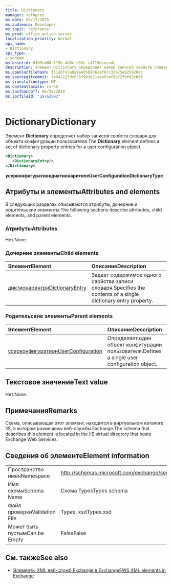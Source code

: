 ```yaml
---
title: Dictionary
manager: sethgros
ms.date: 09/17/2015
ms.audience: Developer
ms.topic: reference
ms.prod: office-online-server
localization_priority: Normal
api_name:
- Dictionary
api_type:
- schema
ms.assetid: 8309e468-115b-4d6e-b33c-c4719dcecc4c
description: Элемент Dictionary определяет набор записей свойств словаря для объекта конфигурации пользователя.
ms.openlocfilehash: 151abfe7a9a9ae05b8b61af87c33675e025920ec
ms.sourcegitcommit: 34041125dc8c5f993b21cebfc4f8b72f0fd2cb6f
ms.translationtype: MT
ms.contentlocale: ru-RU
ms.lasthandoff: 06/25/2018
ms.locfileid: "19762093"
---
```

# <a name="dictionary"></a><span data-ttu-id="69c4f-103">Dictionary</span><span class="sxs-lookup"><span data-stu-id="69c4f-103">Dictionary</span></span>

<span data-ttu-id="69c4f-104">Элемент **Dictionary** определяет набор записей свойств словаря для объекта конфигурации пользователя.</span><span class="sxs-lookup"><span data-stu-id="69c4f-104">The **Dictionary** element defines a set of dictionary property entries for a user configuration object.</span></span> 
  
```xml
<Dictionary>
   <DictionaryEntry/>
</Dictionary>
```

 <span data-ttu-id="69c4f-105">**усерконфигуратиондиктионаритипе**</span><span class="sxs-lookup"><span data-stu-id="69c4f-105">**UserConfigurationDictionaryType**</span></span>
## <a name="attributes-and-elements"></a><span data-ttu-id="69c4f-106">Атрибуты и элементы</span><span class="sxs-lookup"><span data-stu-id="69c4f-106">Attributes and elements</span></span>

<span data-ttu-id="69c4f-107">В следующих разделах описываются атрибуты, дочерние и родительские элементы.</span><span class="sxs-lookup"><span data-stu-id="69c4f-107">The following sections describe attributes, child elements, and parent elements.</span></span>
  
### <a name="attributes"></a><span data-ttu-id="69c4f-108">Атрибуты</span><span class="sxs-lookup"><span data-stu-id="69c4f-108">Attributes</span></span>

<span data-ttu-id="69c4f-109">Нет.</span><span class="sxs-lookup"><span data-stu-id="69c4f-109">None.</span></span>
  
### <a name="child-elements"></a><span data-ttu-id="69c4f-110">Дочерние элементы</span><span class="sxs-lookup"><span data-stu-id="69c4f-110">Child elements</span></span>

|<span data-ttu-id="69c4f-111">**Элемент**</span><span class="sxs-lookup"><span data-stu-id="69c4f-111">**Element**</span></span>|<span data-ttu-id="69c4f-112">**Описание**</span><span class="sxs-lookup"><span data-stu-id="69c4f-112">**Description**</span></span>|
|:-----|:-----|
|[<span data-ttu-id="69c4f-113">диктионарентри</span><span class="sxs-lookup"><span data-stu-id="69c4f-113">DictionaryEntry</span></span>](dictionaryentry.md) <br/> |<span data-ttu-id="69c4f-114">Задает содержимое одного свойства записи словаря.</span><span class="sxs-lookup"><span data-stu-id="69c4f-114">Specifies the contents of a single dictionary entry property.</span></span>  <br/> |
   
### <a name="parent-elements"></a><span data-ttu-id="69c4f-115">Родительские элементы</span><span class="sxs-lookup"><span data-stu-id="69c4f-115">Parent elements</span></span>

|<span data-ttu-id="69c4f-116">**Элемент**</span><span class="sxs-lookup"><span data-stu-id="69c4f-116">**Element**</span></span>|<span data-ttu-id="69c4f-117">**Описание**</span><span class="sxs-lookup"><span data-stu-id="69c4f-117">**Description**</span></span>|
|:-----|:-----|
|[<span data-ttu-id="69c4f-118">усерконфигуратион</span><span class="sxs-lookup"><span data-stu-id="69c4f-118">UserConfiguration</span></span>](userconfiguration.md) <br/> |<span data-ttu-id="69c4f-119">Определяет один объект конфигурации пользователя.</span><span class="sxs-lookup"><span data-stu-id="69c4f-119">Defines a single user configuration object.</span></span>  <br/> |
   
## <a name="text-value"></a><span data-ttu-id="69c4f-120">Текстовое значение</span><span class="sxs-lookup"><span data-stu-id="69c4f-120">Text value</span></span>

<span data-ttu-id="69c4f-121">Нет.</span><span class="sxs-lookup"><span data-stu-id="69c4f-121">None.</span></span>
  
## <a name="remarks"></a><span data-ttu-id="69c4f-122">Примечания</span><span class="sxs-lookup"><span data-stu-id="69c4f-122">Remarks</span></span>

<span data-ttu-id="69c4f-123">Схема, описывающая этот элемент, находится в виртуальном каталоге IIS, в котором размещены веб-службы Exchange.</span><span class="sxs-lookup"><span data-stu-id="69c4f-123">The schema that describes this element is located in the IIS virtual directory that hosts Exchange Web Services.</span></span>
  
## <a name="element-information"></a><span data-ttu-id="69c4f-124">Сведения об элементе</span><span class="sxs-lookup"><span data-stu-id="69c4f-124">Element information</span></span>

|||
|:-----|:-----|
|<span data-ttu-id="69c4f-125">Пространство имен</span><span class="sxs-lookup"><span data-stu-id="69c4f-125">Namespace</span></span>  <br/> |http://schemas.microsoft.com/exchange/services/2006/types  <br/> |
|<span data-ttu-id="69c4f-126">Имя схемы</span><span class="sxs-lookup"><span data-stu-id="69c4f-126">Schema Name</span></span>  <br/> |<span data-ttu-id="69c4f-127">Схема Types</span><span class="sxs-lookup"><span data-stu-id="69c4f-127">Types schema</span></span>  <br/> |
|<span data-ttu-id="69c4f-128">Файл проверки</span><span class="sxs-lookup"><span data-stu-id="69c4f-128">Validation File</span></span>  <br/> |<span data-ttu-id="69c4f-129">Types. xsd</span><span class="sxs-lookup"><span data-stu-id="69c4f-129">Types.xsd</span></span>  <br/> |
|<span data-ttu-id="69c4f-130">Может быть пустым</span><span class="sxs-lookup"><span data-stu-id="69c4f-130">Can be Empty</span></span>  <br/> |<span data-ttu-id="69c4f-131">False</span><span class="sxs-lookup"><span data-stu-id="69c4f-131">False</span></span>  <br/> |
   
## <a name="see-also"></a><span data-ttu-id="69c4f-132">См. также</span><span class="sxs-lookup"><span data-stu-id="69c4f-132">See also</span></span>

- [<span data-ttu-id="69c4f-133">Элементы XML веб-служб Exchange в Exchange</span><span class="sxs-lookup"><span data-stu-id="69c4f-133">EWS XML elements in Exchange</span></span>](ews-xml-elements-in-exchange.md)

